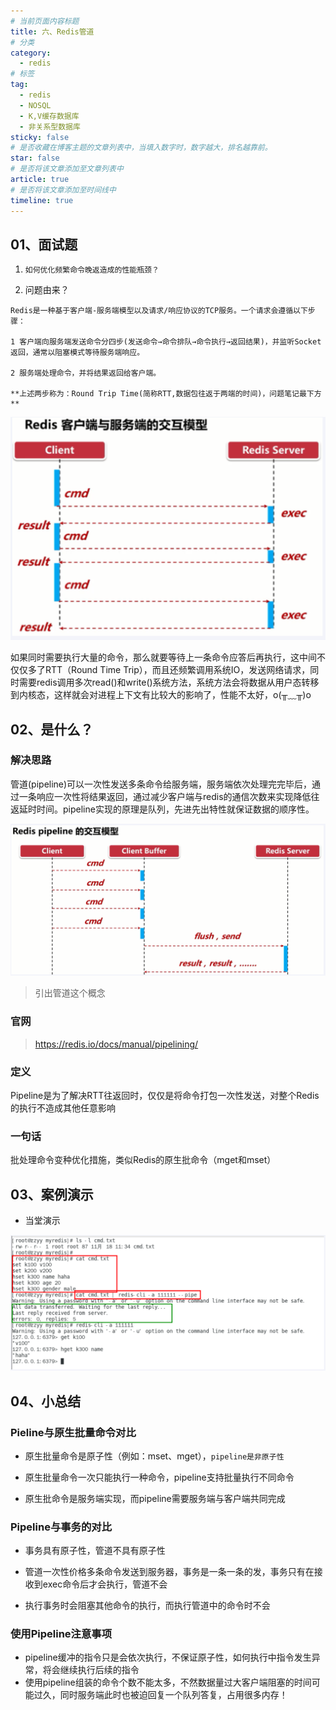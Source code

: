 ```yaml
---
# 当前页面内容标题
title: 六、Redis管道
# 分类
category:
  - redis
# 标签
tag: 
  - redis
  - NOSQL
  - K,V缓存数据库
  - 非关系型数据库
sticky: false
# 是否收藏在博客主题的文章列表中，当填入数字时，数字越大，排名越靠前。
star: false
# 是否将该文章添加至文章列表中
article: true
# 是否将该文章添加至时间线中
timeline: true
---
```


## 01、面试题

1. `如何优化频繁命令晚返造成的性能瓶颈？`

2. 问题由来？

```
Redis是一种基于客户端-服务端模型以及请求/响应协议的TCP服务。一个请求会遵循以下步骤：

1 客户端向服务端发送命令分四步(发送命令→命令排队→命令执行→返回结果)，并监听Socket返回，通常以阻塞模式等待服务端响应。

2 服务端处理命令，并将结果返回给客户端。

**上述两步称为：Round Trip Time(简称RTT,数据包往返于两端的时间)，问题笔记最下方**
```

![](./images/2023-03-30-21-07-58-image.png)

如果同时需要执行大量的命令，那么就要等待上一条命令应答后再执行，这中间不仅仅多了RTT（Round Time Trip），而且还频繁调用系统IO，发送网络请求，同时需要redis调用多次read()和write()系统方法，系统方法会将数据从用户态转移到内核态，这样就会对进程上下文有比较大的影响了，性能不太好，o(╥﹏╥)o

## 02、是什么？

### 解决思路

管道(pipeline)可以一次性发送多条命令给服务端，服务端依次处理完完毕后，通过一条响应一次性将结果返回，通过减少客户端与redis的通信次数来实现降低往返延时时间。pipeline实现的原理是队列，先进先出特性就保证数据的顺序性。

![](./images/2023-03-30-21-08-40-image.png)

> 引出管道这个概念

### 官网

> https://redis.io/docs/manual/pipelining/

### 定义

Pipeline是为了解决RTT往返回时，仅仅是将命令打包一次性发送，对整个Redis的执行不造成其他任意影响

### 一句话

批处理命令变种优化措施，类似Redis的原生批命令（mget和mset）

## 03、案例演示

- 当堂演示

![](./images/2023-03-30-21-13-21-image.png)

## 04、小总结

### Pieline与原生批量命令对比

- 原生批量命令是原子性（例如：mset、mget），`pipeline是非原子性`

- 原生批量命令一次只能执行一种命令，pipeline支持批量执行不同命令

- 原生批命令是服务端实现，而pipeline需要服务端与客户端共同完成

### Pipeline与事务的对比

- 事务具有原子性，管道不具有原子性

- 管道一次性价格多条命令发送到服务器，事务是一条一条的发，事务只有在接收到exec命令后才会执行，管道不会

- 执行事务时会阻塞其他命令的执行，而执行管道中的命令时不会

### 使用Pipeline注意事项

- pipeline缓冲的指令只是会依次执行，不保证原子性，如何执行中指令发生异常，将会继续执行后续的指令
- 使用pipeline组装的命令个数不能太多，不然数据量过大客户端阻塞的时间可能过久，同时服务端此时也被迫回复一个队列答复，占用很多内存！
